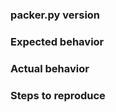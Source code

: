 ### packer.py version
<!-- what version of packer.py are you using? -->



### Expected behavior
<!-- what did you expect to happen? -->



### Actual behavior
<!-- what actually happened instead? -->



### Steps to reproduce
<!-- what steps can someone take to reproduce the actual behavior? -->
